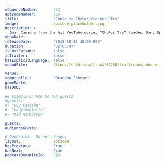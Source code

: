 ```yaml
---
sequenceNumber:       323
episodeNumber:        306
title:                "Cholo to Cholo: Crackers Try"
image:                episode-placeholder.jpg
description: >
  Omar Camacho from the hit YouTube series “Cholos Try” teaches Dan, Spencer and Brandon what it means to be a Cholo. Featuring Dan Harmon, Brandon Johnson, Spencer Crittenden, and Omar Camacho.
showDate:             
releaseDate:          "2018-10-11 10:00:00Z"
duration:             "02:05:47"
isLostEpisode:        false
isTrailer:            false
hasExplicitLanguage:  false
soundFile:            https://chtbl.com/track/E2288/traffic.megaphone.fm/STA4556556911.mp3?updated=1596579878

venue:                
comptroller:          "Brandon Johnson"
gameMaster:           
hasDnD:               

## Example on how to add guests
#guests:
#- "Guy Pancake"
#- "Lady Omelette"
#- "Kid Hashbrown"

guests:
audienceGuests:

# Generated.  Do not change:
layout:               episode
hasPrevious:          True
hasNext:              True
podcastDynamiteId:    323
---
```

